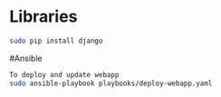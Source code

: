 # Libraries
```bash
sudo pip install django
```

#Ansible
```bash
To deploy and update webapp
sudo ansible-playbook playbooks/deploy-webapp.yaml
```


